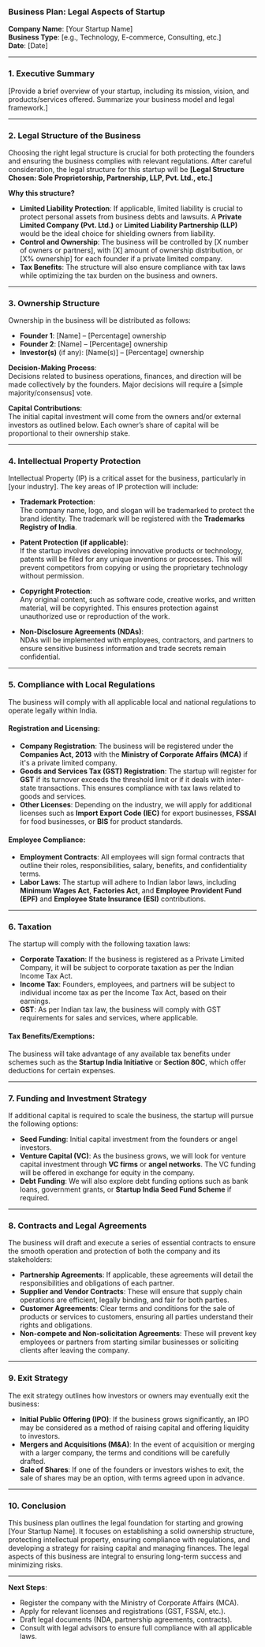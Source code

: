 ### **Business Plan: Legal Aspects of Startup**

**Company Name**: [Your Startup Name]  
**Business Type**: [e.g., Technology, E-commerce, Consulting, etc.]  
**Date**: [Date]

---

### **1. Executive Summary**
[Provide a brief overview of your startup, including its mission, vision, and products/services offered. Summarize your business model and legal framework.]

---

### **2. Legal Structure of the Business**

Choosing the right legal structure is crucial for both protecting the founders and ensuring the business complies with relevant regulations. After careful consideration, the legal structure for this startup will be **[Legal Structure Chosen: Sole Proprietorship, Partnership, LLP, Pvt. Ltd., etc.]**

**Why this structure?**
- **Limited Liability Protection**: If applicable, limited liability is crucial to protect personal assets from business debts and lawsuits. A **Private Limited Company (Pvt. Ltd.)** or **Limited Liability Partnership (LLP)** would be the ideal choice for shielding owners from liability.
- **Control and Ownership**: The business will be controlled by [X number of owners or partners], with [X] amount of ownership distribution, or [X% ownership] for each founder if a private limited company.
- **Tax Benefits**: The structure will also ensure compliance with tax laws while optimizing the tax burden on the business and owners.

---

### **3. Ownership Structure**
Ownership in the business will be distributed as follows:

- **Founder 1**: [Name] – [Percentage] ownership
- **Founder 2**: [Name] – [Percentage] ownership
- **Investor(s)** (if any): [Name(s)] – [Percentage] ownership

**Decision-Making Process**:  
Decisions related to business operations, finances, and direction will be made collectively by the founders. Major decisions will require a [simple majority/consensus] vote.

**Capital Contributions**:  
The initial capital investment will come from the owners and/or external investors as outlined below. Each owner’s share of capital will be proportional to their ownership stake.

---

### **4. Intellectual Property Protection**

Intellectual Property (IP) is a critical asset for the business, particularly in [your industry]. The key areas of IP protection will include:

- **Trademark Protection**:  
   The company name, logo, and slogan will be trademarked to protect the brand identity. The trademark will be registered with the **Trademarks Registry of India**.

- **Patent Protection (if applicable)**:  
   If the startup involves developing innovative products or technology, patents will be filed for any unique inventions or processes. This will prevent competitors from copying or using the proprietary technology without permission.

- **Copyright Protection**:  
   Any original content, such as software code, creative works, and written material, will be copyrighted. This ensures protection against unauthorized use or reproduction of the work.

- **Non-Disclosure Agreements (NDAs)**:  
   NDAs will be implemented with employees, contractors, and partners to ensure sensitive business information and trade secrets remain confidential.

---

### **5. Compliance with Local Regulations**

The business will comply with all applicable local and national regulations to operate legally within India.

#### **Registration and Licensing**:
- **Company Registration**: The business will be registered under the **Companies Act, 2013** with the **Ministry of Corporate Affairs (MCA)** if it's a private limited company.
- **Goods and Services Tax (GST) Registration**: The startup will register for **GST** if its turnover exceeds the threshold limit or if it deals with inter-state transactions. This ensures compliance with tax laws related to goods and services.
- **Other Licenses**: Depending on the industry, we will apply for additional licenses such as **Import Export Code (IEC)** for export businesses, **FSSAI** for food businesses, or **BIS** for product standards.

#### **Employee Compliance**:
- **Employment Contracts**: All employees will sign formal contracts that outline their roles, responsibilities, salary, benefits, and confidentiality terms.
- **Labor Laws**: The startup will adhere to Indian labor laws, including **Minimum Wages Act**, **Factories Act**, and **Employee Provident Fund (EPF)** and **Employee State Insurance (ESI)** contributions.

---

### **6. Taxation**

The startup will comply with the following taxation laws:
- **Corporate Taxation**: If the business is registered as a Private Limited Company, it will be subject to corporate taxation as per the Indian Income Tax Act.
- **Income Tax**: Founders, employees, and partners will be subject to individual income tax as per the Income Tax Act, based on their earnings.
- **GST**: As per Indian tax law, the business will comply with GST requirements for sales and services, where applicable.

#### **Tax Benefits/Exemptions**:
The business will take advantage of any available tax benefits under schemes such as the **Startup India Initiative** or **Section 80C**, which offer deductions for certain expenses.

---

### **7. Funding and Investment Strategy**

If additional capital is required to scale the business, the startup will pursue the following options:
- **Seed Funding**: Initial capital investment from the founders or angel investors.
- **Venture Capital (VC)**: As the business grows, we will look for venture capital investment through **VC firms** or **angel networks**. The VC funding will be offered in exchange for equity in the company.
- **Debt Funding**: We will also explore debt funding options such as bank loans, government grants, or **Startup India Seed Fund Scheme** if required.

---

### **8. Contracts and Legal Agreements**

The business will draft and execute a series of essential contracts to ensure the smooth operation and protection of both the company and its stakeholders:
- **Partnership Agreements**: If applicable, these agreements will detail the responsibilities and obligations of each partner.
- **Supplier and Vendor Contracts**: These will ensure that supply chain operations are efficient, legally binding, and fair for both parties.
- **Customer Agreements**: Clear terms and conditions for the sale of products or services to customers, ensuring all parties understand their rights and obligations.
- **Non-compete and Non-solicitation Agreements**: These will prevent key employees or partners from starting similar businesses or soliciting clients after leaving the company.

---

### **9. Exit Strategy**

The exit strategy outlines how investors or owners may eventually exit the business:
- **Initial Public Offering (IPO)**: If the business grows significantly, an IPO may be considered as a method of raising capital and offering liquidity to investors.
- **Mergers and Acquisitions (M&A)**: In the event of acquisition or merging with a larger company, the terms and conditions will be carefully drafted.
- **Sale of Shares**: If one of the founders or investors wishes to exit, the sale of shares may be an option, with terms agreed upon in advance.

---

### **10. Conclusion**

This business plan outlines the legal foundation for starting and growing [Your Startup Name]. It focuses on establishing a solid ownership structure, protecting intellectual property, ensuring compliance with regulations, and developing a strategy for raising capital and managing finances. The legal aspects of this business are integral to ensuring long-term success and minimizing risks.

--- 

**Next Steps**:  
- Register the company with the Ministry of Corporate Affairs (MCA).
- Apply for relevant licenses and registrations (GST, FSSAI, etc.).
- Draft legal documents (NDA, partnership agreements, contracts).
- Consult with legal advisors to ensure full compliance with all applicable laws.